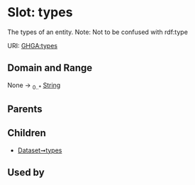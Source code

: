 
# Slot: types


The types of an entity. Note: Not to be confused with rdf:type

URI: [GHGA:types](https://w3id.org/GHGA/types)


## Domain and Range

None &#8594;  <sub>0..\*</sub> [String](types/String.md)

## Parents


## Children

 *  [Dataset➞types](Dataset_types.md)

## Used by

